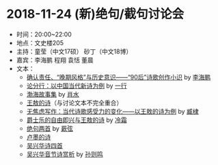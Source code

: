# 2018-11-24 (新)绝句/截句讨论会

- 时间：20:00~22:00
- 地点：文史楼205
- 主持：童莹（中文17硕） 砂丁（中文18博）
- 嘉宾：李海鹏 程翔 袁恬 董晨
- 文本：
  - [确认责任、“晚期风格”与历史意识——“90后”诗歌创作小识](https://xw.qq.com/cmsid/20180430A1D3KE00) by [李海鹏]()
  - [论分行：以中国当代新诗为例](http://blog.sina.com.cn/s/blog_a4fefa0e0102x5hy.html) by [一行]()
  - [渤海故事集](https://www.poemlife.com/index.php?mod=showart&id=74204&str=1647) by [肖水]()
  - [王敖的诗](http://shryshcj.h.baike.com/article-1052333.html)（与讨论文本不完全重合）
  - [无焦虑写作：当代诗歌感受力的变化——以王敖的诗为例](http://wemedia.ifeng.com/15481113/wemedia.shtml) by [臧棣]()
  - [爵士乐的自由即兴与王敖的诗](https://site.douban.com/109956/widget/articles/258787/article/10060678/) by [冷霜](https://site.douban.com/109956/)
  - [绝句两首](https://site.douban.com/187069/widget/articles/11363469/article/35345449/) by [蔌弦](https://site.douban.com/187069/)
  - [卢墨的诗](卢墨.md)
  - [吴兴华诗四首](https://www.douban.com/group/topic/28678833/)
  - [吴兴华音节诗赏析](http://blog.sina.com.cn/s/blog_64e11faf0102xcxq.html) by [孙则鸣](http://blog.sina.com.cn/u/1692475311)